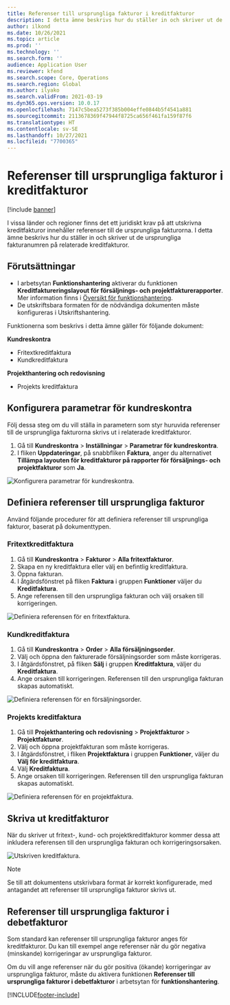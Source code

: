 ```yaml
---
title: Referenser till ursprungliga fakturor i kreditfakturor
description: I detta ämne beskrivs hur du ställer in och skriver ut de ursprungliga fakturanumren på relaterade kreditfakturor.
author: ilkond
ms.date: 10/26/2021
ms.topic: article
ms.prod: ''
ms.technology: ''
ms.search.form: ''
audience: Application User
ms.reviewer: kfend
ms.search.scope: Core, Operations
ms.search.region: Global
ms.author: ilyako
ms.search.validFrom: 2021-03-19
ms.dyn365.ops.version: 10.0.17
ms.openlocfilehash: 7147c5bea5273f385b004effe0844b5f4541a881
ms.sourcegitcommit: 2113678369f47944f8725ca656f461fa159f87f6
ms.translationtype: HT
ms.contentlocale: sv-SE
ms.lasthandoff: 10/27/2021
ms.locfileid: "7700365"
---
```

# <a name="references-to-original-invoices-in-credit-notes"></a>Referenser till ursprungliga fakturor i kreditfakturor

[!include [banner](../includes/banner.md)]


I vissa länder och regioner finns det ett juridiskt krav på att utskrivna kreditfakturor innehåller referenser till de ursprungliga fakturorna. I detta ämne beskrivs hur du ställer in och skriver ut de ursprungliga fakturanumren på relaterade kreditfakturor.

## <a name="prerequisites"></a>Förutsättningar

- I arbetsytan **Funktionshantering** aktiverar du funktionen **Kreditfaktureringslayout för försäljnings- och projektfakturerapporter**. Mer information finns i [Översikt för funktionshantering](../../fin-ops-core/fin-ops/get-started/feature-management/feature-management-overview.md).
- De utskriftsbara formaten för de nödvändiga dokumenten måste konfigureras i Utskriftshantering.

Funktionerna som beskrivs i detta ämne gäller för följande dokument:

**Kundreskontra**

- Fritextkreditfaktura
- Kundkreditfaktura

**Projekthantering och redovisning**

- Projekts kreditfaktura

## <a name="configure-accounts-receivable-parameters"></a>Konfigurera parametrar för kundreskontra

Följ dessa steg om du vill ställa in parametern som styr huruvida referenser till de ursprungliga fakturorna skrivs ut i relaterade kreditfakturor.

1. Gå till **Kundreskontra** \> **Inställningar** \> **Parametrar för kundreskontra**.
2. I fliken **Uppdateringar**, på snabbfliken **Faktura**, anger du alternativet **Tillämpa layouten för kreditfakturor på rapporter för försäljnings- och projektfakturor** som **Ja**.

![Konfigurera parametrar för kundreskontra.](media/original-invoice-number-in-credit-note.jpg)

## <a name="define-references-to-original-invoices"></a>Definiera referenser till ursprungliga fakturor

Använd följande procedurer för att definiera referenser till ursprungliga fakturor, baserat på dokumenttypen.

### <a name="free-text-credit-note"></a>Fritextkreditfaktura

1. Gå till **Kundreskontra** \> **Fakturor** \> **Alla fritextfakturor**.
2. Skapa en ny kreditfaktura eller välj en befintlig kreditfaktura.
3. Öppna fakturan.
4. I åtgärdsfönstret på fliken **Faktura** i gruppen **Funktioner** väljer du **Kreditfaktura**.
5. Ange referensen till den ursprungliga fakturan och välj orsaken till korrigeringen.

![Definiera referensen för en fritextfaktura.](media/reference-original-invoice-FTI.jpg)

### <a name="customer-credit-note"></a>Kundkreditfaktura

1. Gå till **Kundreskontra** \> **Order** \> **Alla försäljningsorder**.
2. Välj och öppna den fakturerade försäljningsorder som måste korrigeras.
3. I åtgärdsfönstret, på fliken **Sälj** i gruppen **Kreditfaktura**, väljer du **Kreditfaktura**.
4. Ange orsaken till korrigeringen. Referensen till den ursprungliga fakturan skapas automatiskt.

![Definiera referensen för en försäljningsorder.](media/reference-original-invoice-SO.jpg)

### <a name="project-credit-note"></a>Projekts kreditfaktura

1. Gå till **Projekthantering och redovisning** \> **Projektfakturor** \> **Projektfakturor**.
2. Välj och öppna projektfakturan som måste korrigeras.
3. I åtgärdsfönstret, i fliken **Projektfaktura** i gruppen **Funktioner**, väljer du **Välj för kreditfaktura**.
4. Välj **Kreditfaktura**.
5. Ange orsaken till korrigeringen. Referensen till den ursprungliga fakturan skapas automatiskt.

![Definiera referensen för en projektfaktura.](media/reference-original-invoice-project.jpg)

## <a name="printing-credit-notes"></a>Skriva ut kreditfakturor

När du skriver ut fritext-, kund- och projektkreditfakturor kommer dessa att inkludera referensen till den ursprungliga fakturan och korrigeringsorsaken.

![Utskriven kreditfaktura.](media/credit-note-FTI.jpg)

> [!NOTE]
> Se till att dokumentens utskrivbara format är korrekt konfigurerade, med antagandet att referenser till ursprungliga fakturor skrivs ut.

## <a name="references-to-original-invoices-in-debit-notes"></a>Referenser till ursprungliga fakturor i debetfakturor

Som standard kan referenser till ursprungliga fakturor anges för kreditfakturor. Du kan till exempel ange referenser när du gör negativa (minskande) korrigeringar av ursprungliga fakturor.

Om du vill ange referenser när du gör positiva (ökande) korrigeringar av ursprungliga fakturor, måste du aktivera funktionen **Referenser till ursprungliga fakturor i debetfakturor** i arbetsytan för **funktionshantering**.  

[!INCLUDE[footer-include](../../includes/footer-banner.md)]
